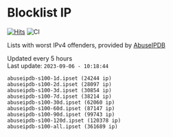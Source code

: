 # Blocklist IP

[![Hits](https://hits.seeyoufarm.com/api/count/incr/badge.svg?url=https%3A%2F%2Fgithub.com%2Fborestad%2Fblocklist-ip%2F&count_bg=%2379C83D&title_bg=%23555555&icon=&icon_color=%23E7E7E7&title=hits&edge_flat=false)](https://hits.seeyoufarm.com)  ![CI](https://img.shields.io/github/workflow/status/borestad/blocklist-ip/CI?style=flat-square)

Lists with worst IPv4 offenders, provided by [AbuseIPDB](https://www.abuseipdb.com/)

<!-- FOOTER-PLACEHOLDER -->
Updated every 5 hours<br>
Last update: `2023-09-06 - 10:18:44`
```
abuseipdb-s100-1d.ipset (24244 ip)
abuseipdb-s100-2d.ipset (28097 ip)
abuseipdb-s100-3d.ipset (30854 ip)
abuseipdb-s100-7d.ipset (38214 ip)
abuseipdb-s100-30d.ipset (62060 ip)
abuseipdb-s100-60d.ipset (87147 ip)
abuseipdb-s100-90d.ipset (99743 ip)
abuseipdb-s100-120d.ipset (120378 ip)
abuseipdb-s100-all.ipset (361689 ip)
```
